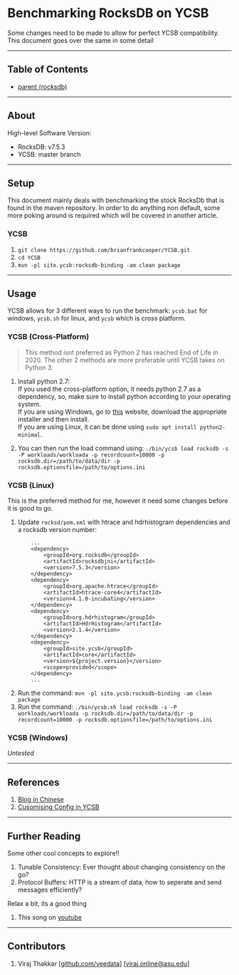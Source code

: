 # Benchmarking RocksDB on YCSB

Some changes need to be made to allow for perfect YCSB compatibility. This document goes over the same in some detail 

---

## Table of Contents

+ [parent (rocksdb)](./../YCSB/)

---

## About 

High-level Software Version:
+   RocksDB:    v7.5.3
+   YCSB:       master branch

---

## Setup

This document mainly deals with benchmarking the stock RocksDb that is found in the maven repository. In order to do anything non default, some more poking around is required which will be covered in another article.

### YCSB
1. `git clone https://github.com/brianfrankcooper/YCSB.git`
2. `cd YCSB`
3. `mvn -pl site.ycsb:rocksdb-binding -am clean package`

---

## Usage

YCSB allows for 3 different ways to run the benchmark:  `ycsb.bat` for windows, `ycsb.sh` for linux, and `ycsb` which is cross platform. 

### YCSB (Cross-Platform)

> This method isnt preferred as Python 2 has reached End of Life in 2020. The other 2 methods are more preferable until YCSB takes on Python 3.

1. Install python 2.7: \
    If you used the cross-platform option, it needs python 2.7 as a dependency, so, make sure to install python according to your operating system. \
    If you are using Windows, go to [this](https://www.python.org/download/releases/2.7/) website, download the appropriate installer and then install. \
    If you are using Linux, it can be done using `sudo apt install python2-minimal`.

2. You can then run the load command using: `./bin/ycsb load rocksdb -s -P workloads/workloada -p recordcount=10000 -p rocksdb.dir=/path/to/data/dir -p rocksdb.optionsfile=/path/to/options.ini`

### YCSB (Linux)

This is the preferred method for me, however it need some changes before it is good to go.
1. Update `rocksd/pom.xml` with htrace and hdrhistogram dependencies and a rocksdb version number:
    ```
        ...
        <dependency>
            <groupId>org.rocksdb</groupId>
            <artifactId>rocksdbjni</artifactId>
            <version>7.5.3</version>
        </dependency>
        <dependency>
            <groupId>org.apache.htrace</groupId>
            <artifactId>htrace-core4</artifactId>
            <version>4.1.0-incubating</version>
        </dependency>
        <dependency>
            <groupId>org.hdrhistogram</groupId>
            <artifactId>HdrHistogram</artifactId>
            <version>2.1.4</version>
        </dependency>
        <dependency>
            <groupId>site.ycsb</groupId>
            <artifactId>core</artifactId>
            <version>${project.version}</version>
            <scope>provided</scope>
        </dependency>
        ...
    ```
2. Run the command: `mvn -pl site.ycsb:rocksdb-binding -am clean package`
2. Run the command: `./bin/ycsb.sh load rocksdb -s -P workloads/workloada -p rocksdb.dir=/path/to/data/dir -p recordcount=10000 -p rocksdb.optionsfile=/path/to/options.ini`

### YCSB (Windows)

*Untested*

---

## References

1. [Blog in Chinese](https://www.jianshu.com/p/e9d8a0e3eb1d)
2. [Cusomising Config in YCSB](https://www.programmerall.com/article/26002412760/)

---

## Further Reading

Some other cool concepts to explore!!
1. Tunable Consistency: Ever thought about changing consistency on the go?
2. Protocol Buffers: HTTP is a stream of data, how to seperate and send messages efficiently?

Relax a bit, its a good thing
1. This song on [youtube](https://youtu.be/gS9o1FAszdk)


---

## Contributors

1. Viraj Thakkar [[github.com/veedata](https://github.com/veedata)] [[viraj.online@asu.edu](mailto:viraj.online@asu.edu)]
